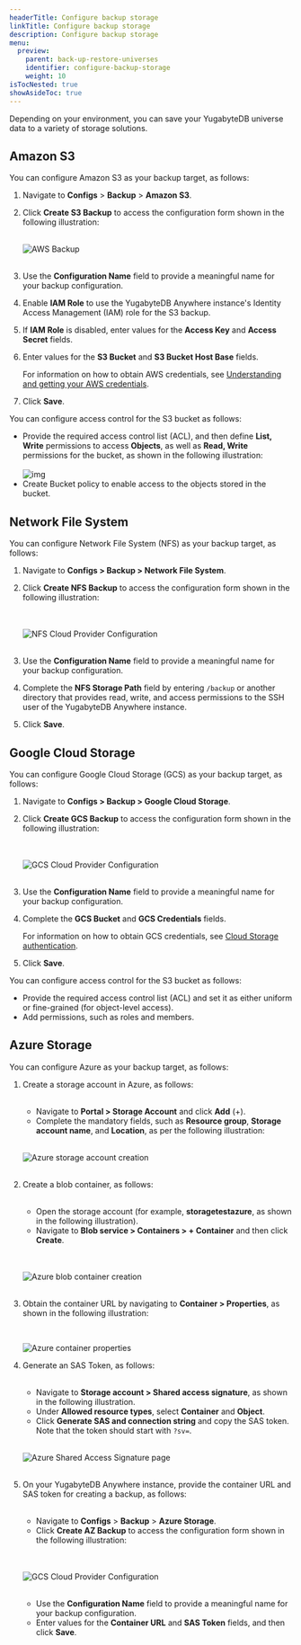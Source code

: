 ```yaml
---
headerTitle: Configure backup storage
linkTitle: Configure backup storage
description: Configure backup storage
menu:
  preview:
    parent: back-up-restore-universes
    identifier: configure-backup-storage
    weight: 10
isTocNested: true
showAsideToc: true
---
```


Depending on your environment, you can save your YugabyteDB universe data to a variety of storage solutions.

## Amazon S3

You can configure Amazon S3 as your backup target, as follows:

1. Navigate to **Configs** > **Backup** > **Amazon S3**.

2. Click **Create S3 Backup** to access the configuration form shown in the following illustration:<br><br>

   ![AWS Backup](/images/yp/cloud-provider-configuration-backup-aws.png)<br><br>

3. Use the **Configuration Name** field to provide a meaningful name for your backup configuration.

4. Enable **IAM Role** to use the YugabyteDB Anywhere instance's Identity Access Management (IAM) role for the S3 backup.

5. If **IAM Role** is disabled, enter values for the **Access Key** and **Access Secret** fields.

6. Enter values for the **S3 Bucket** and **S3 Bucket Host Base** fields.

   For information on how to obtain AWS credentials, see [Understanding and getting your AWS credentials](https://docs.aws.amazon.com/general/latest/gr/aws-sec-cred-types.html).

7. Click **Save**.

You can configure access control for the S3 bucket as follows:

- Provide the required access control list (ACL), and then define **List, Write** permissions to access **Objects**, as well as **Read, Write** permissions for the bucket, as shown in the following illustration: <br><br>
  ![img](/images/yp/backup-aws-access-control.png)
- Create Bucket policy to enable access to the objects stored in the bucket.

## Network File System

You can configure Network File System (NFS) as your backup target, as follows:

1. Navigate to **Configs > Backup > Network File System**.

2. Click **Create NFS Backup** to access the configuration form shown in the following illustration:<br><br><br>

   ![NFS Cloud Provider Configuration](/images/yp/cloud-provider-configuration-backup-nfs.png)<br><br>

3. Use the **Configuration Name** field to provide a meaningful name for your backup configuration.

4. Complete the **NFS Storage Path** field by entering `/backup` or another directory that provides read, write, and access permissions to the SSH user of the YugabyteDB Anywhere instance.

5. Click **Save**.

## Google Cloud Storage

You can configure Google Cloud Storage (GCS) as your backup target, as follows:

1. Navigate to **Configs > Backup > Google Cloud Storage**.

2. Click **Create GCS Backup** to access the configuration form shown in the following illustration:<br><br><br>

   ![GCS Cloud Provider Configuration](/images/yp/cloud-provider-configuration-backup-gcs.png)<br><br>

3. Use the **Configuration Name** field to provide a meaningful name for your backup configuration.

4. Complete the **GCS Bucket** and **GCS Credentials** fields.

   For information on how to obtain GCS credentials, see [Cloud Storage authentication](https://cloud.google.com/storage/docs/authentication).

5. Click **Save**.

You can configure access control for the S3 bucket as follows:

- Provide the required access control list (ACL) and set it as either uniform or fine-grained (for object-level access).
- Add permissions, such as roles and members.

## Azure Storage

You can configure Azure as your backup target, as follows:

1. Create a storage account in Azure, as follows:

    <br/>

    * Navigate to **Portal > Storage Account** and click **Add** (+).
    * Complete the mandatory fields, such as **Resource group**, **Storage account name**, and **Location**, as per the following illustration:

    <br/>

    ![Azure storage account creation](/images/yp/cloud-provider-configuration-backup-azure-account.png)<br><br>

1. Create a blob container, as follows:

    <br/>

    * Open the storage account (for example, **storagetestazure**, as shown in the following illustration).
    * Navigate to **Blob service > Containers > + Container** and then click **Create**.<br><br>

    <br/>

    ![Azure blob container creation](/images/yp/cloud-provider-configuration-backup-azure-blob-container.png)<br><br>

1. Obtain the container URL by navigating to **Container > Properties**, as shown in the following illustration:<br>

    <br/>

    ![Azure container properties](/images/yp/cloud-provider-configuration-backup-azure-container-properties.png)

1. Generate an SAS Token, as follows:

    <br/>

    * Navigate to **Storage account > Shared access signature**, as shown in the following illustration.
    * Under **Allowed resource types**, select **Container** and **Object**.
    * Click **Generate SAS and connection string** and copy the SAS token. Note that the token should start with `?sv=`.

    <br/>

    ![Azure Shared Access Signature page](/images/yp/cloud-provider-configuration-backup-azure-generate-token.png)<br><br>

1. On your YugabyteDB Anywhere instance, provide the container URL and SAS token for creating a backup, as follows:

    <br/>

    * Navigate to **Configs** > **Backup** > **Azure Storage**.
    * Click **Create AZ Backup** to access the configuration form shown in the following illustration:<br><br><br>

    ![GCS Cloud Provider Configuration](/images/yp/cloud-provider-configuration-backup-azure.png)<br><br>
    
    * Use the **Configuration Name** field to provide a meaningful name for your backup configuration.
    * Enter values for the **Container URL** and **SAS Token** fields, and then click **Save**.
    
